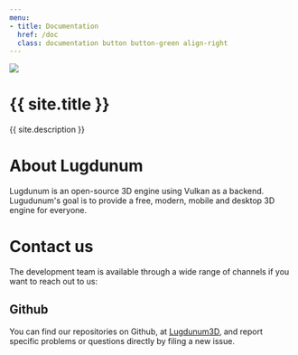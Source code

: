 ```yaml
---
menu:
- title: Documentation
  href: /doc
  class: documentation button button-green align-right
---
```


<div id="title">
    <img src="https://cdn.rawgit.com/Lugdunum3D/Visual-Identity/dee42e2c/logo/dist/long-dark.svg" id="logo"/>
    <h1>{{ site.title }}</h1>
    <p>{{ site.description }}</p>
</div>

# About Lugdunum

Lugdunum is an open-source 3D engine using Vulkan as a backend. Lugudunum's goal is to provide a free, modern, mobile and desktop 3D engine for everyone.

# Contact us

The development team is available through a wide range of channels if you want to reach out to us:

## Github

You can find our repositories on Github, at [Lugdunum3D](https://github.com/Lugdunum3D "Lugdunum3D's Github organization"), and report specific problems or questions directly by filing a new issue.

